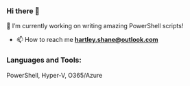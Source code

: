 ### Hi there 👋

🔭 I’m currently working on writing amazing PowerShell scripts!


- 📫 How to reach me **hartley.shane@outlook.com**

<h3 align="left">Languages and Tools:</h3>
PowerShell, Hyper-V, O365/Azure
